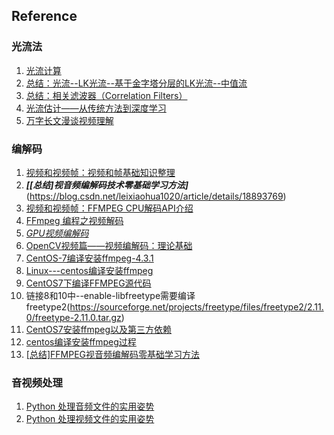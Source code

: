 

## Reference
### 光流法
1. [光流计算](https://blog.csdn.net/qq_41368247/article/details/82562165)
2. [总结：光流--LK光流--基于金字塔分层的LK光流--中值流](https://blog.csdn.net/sgfmby1994/article/details/68489944)
3. [总结：相关滤波器（Correlation Filters）](https://blog.csdn.net/sgfmby1994/article/details/68490903)
4. [光流估计——从传统方法到深度学习](https://zhuanlan.zhihu.com/p/74460341)
5. [万字长文漫谈视频理解](https://zhuanlan.zhihu.com/p/158702087)


### 编解码
1. [视频和视频帧：视频和帧基础知识整理](https://zhuanlan.zhihu.com/p/61747783)
2. ***[[总结]视音频编解码技术零基础学习方法]***(https://blog.csdn.net/leixiaohua1020/article/details/18893769)
3. [视频和视频帧：FFMPEG CPU解码API介绍](https://zhuanlan.zhihu.com/p/64739970)
4. [FFmpeg 编程之视频解码](https://blog.csdn.net/zengshaoqing/article/details/105188173)
5. [*GPU视频编解码*](https://note.youdao.com/ynoteshare1/index.html?id=700052b0a49301059a34f20a00a830ca&type=note?auto)
6. [OpenCV视频篇——视频编解码：理论基础](https://blog.csdn.net/qq_41498261/article/details/103605237?utm_medium=distribute.pc_aggpage_search_result.none-task-blog-2~aggregatepage~first_rank_v2~rank_aggregation-2-103605237.pc_agg_rank_aggregation&utm_term=opencv+视频编解码&spm=1000.2123.3001.4430)
7. [CentOS-7编译安装ffmpeg-4.3.1](https://blog.csdn.net/konkon2012/article/details/111871819)
8. [Linux---centos编译安装ffmpeg](https://blog.csdn.net/loyachen/article/details/50909854)
9. [CentOS7下编译FFMPEG源代码](https://cloud.tencent.com/developer/article/1729513)
10. 链接8和10中--enable-libfreetype需要编译freetype2(https://sourceforge.net/projects/freetype/files/freetype2/2.11.0/freetype-2.11.0.tar.gz)
11. [CentOS7安装ffmpeg以及第三方依赖](http://fsemouse.com/wordpress/2019/06/04/centos7%E5%AE%89%E8%A3%85ffmpeg%E4%BB%A5%E5%8F%8A%E7%AC%AC%E4%B8%89%E6%96%B9%E4%BE%9D%E8%B5%96/)
12. [centos编译安装ffmpeg过程](https://www.codenong.com/cs105243951/)
13. [[总结]FFMPEG视音频编解码零基础学习方法](https://blog.csdn.net/leixiaohua1020/article/details/15811977)

### 音视频处理
1. [Python 处理音频文件的实用姿势](https://xie.infoq.cn/article/bfc0575ba0e79a7e535d5c081)
2. [Python 处理视频文件的实用姿势](https://xie.infoq.cn/article/b4904c8e7aa2d8413bc06316f)
